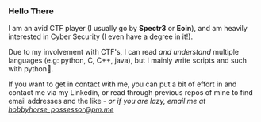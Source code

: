 ### Hello There
I am an avid CTF player (I usually go by **Spectr3** or **Eoin**), and am heavily interested in Cyber Security (I even have a degree in it!).

Due to my involvement with CTF's, I can read *and understand* multiple languages (e.g: python, C, C++, java), but I mainly write scripts and such with python:snake:.

If you want to get in contact with me, you can put a bit of effort in and contact me via my Linkedin, or read through previous repos of mine to find email addresses and the like -  *or if you are lazy, email me at hobbyhorse_possessor@pm.me*

<!--
**Finneyyy/Finneyyy** is a ✨ _special_ ✨ repository because its `README.md` (this file) appears on your GitHub profile.

Here are some ideas to get you started:

- 🔭 I’m currently working on ...
- 🌱 I’m currently learning ...
- 👯 I’m looking to collaborate on ...
- 🤔 I’m looking for help with ...
- 💬 Ask me about ...
- 📫 How to reach me: ...
- 😄 Pronouns: ...
- ⚡ Fun fact: ...
-->
